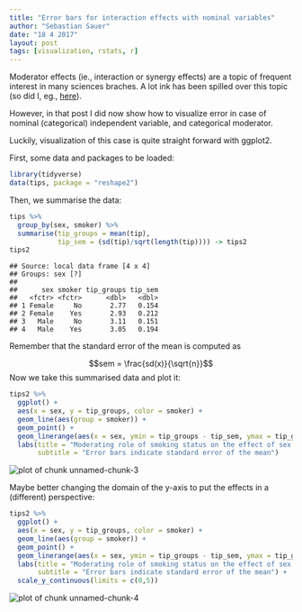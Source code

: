 ```yaml
---
title: "Error bars for interaction effects with nominal variables"
author: "Sebastian Sauer"
date: "18 4 2017"
layout: post
tags: [visualization, rstats, r]
---
```




Moderator effects (ie., interaction or synergy effects) are a topic of frequent interest in many sciences braches. A lot ink has been spilled over this topic (so did I, eg., [here](https://sebastiansauer.github.io/vis_interaction_effects/)).

However, in that post I did now show how to visualize error in case of nominal (categorical) independent variable, and categorical moderator.

Luckily, visualization of this case is quite straight forward with ggplot2.

First, some data and packages to be loaded:


```r
library(tidyverse)
data(tips, package = "reshape2")
```

Then, we summarise the data:


```r
tips %>% 
  group_by(sex, smoker) %>% 
  summarise(tip_groups = mean(tip),
            tip_sem = (sd(tip)/sqrt(length(tip)))) -> tips2
tips2
```

```
## Source: local data frame [4 x 4]
## Groups: sex [?]
## 
##      sex smoker tip_groups tip_sem
##   <fctr> <fctr>      <dbl>   <dbl>
## 1 Female     No       2.77   0.154
## 2 Female    Yes       2.93   0.212
## 3   Male     No       3.11   0.151
## 4   Male    Yes       3.05   0.194
```

Remember that the standard error of the mean is computed as

$$sem = \frac{sd(x)}{\sqrt{n}}$$
Now we take this summarised data and plot it:




```r
tips2 %>% 
  ggplot() +
  aes(x = sex, y = tip_groups, color = smoker) +
  geom_line(aes(group = smoker)) +
  geom_point() +
  geom_linerange(aes(x = sex, ymin = tip_groups - tip_sem, ymax = tip_groups + tip_sem), size = .3) +
  labs(title = "Moderating role of smoking status on the effect of sex on tip",
       subtitle = "Error bars indicate standard error of the mean")
```

![plot of chunk unnamed-chunk-3](https://sebastiansauer.github.io/images/2017-04-18/figure/unnamed-chunk-3-1.png)


Maybe better changing the domain of the y-axis to put the effects in a (different) perspective:


```r
tips2 %>% 
  ggplot() +
  aes(x = sex, y = tip_groups, color = smoker) +
  geom_line(aes(group = smoker)) +
  geom_point() +
  geom_linerange(aes(x = sex, ymin = tip_groups - tip_sem, ymax = tip_groups + tip_sem), size = .3) +
  labs(title = "Moderating role of smoking status on the effect of sex on tip",
       subtitle = "Error bars indicate standard error of the mean") +
  scale_y_continuous(limits = c(0,5))
```

![plot of chunk unnamed-chunk-4](https://sebastiansauer.github.io/images/2017-04-18/figure/unnamed-chunk-4-1.png)




